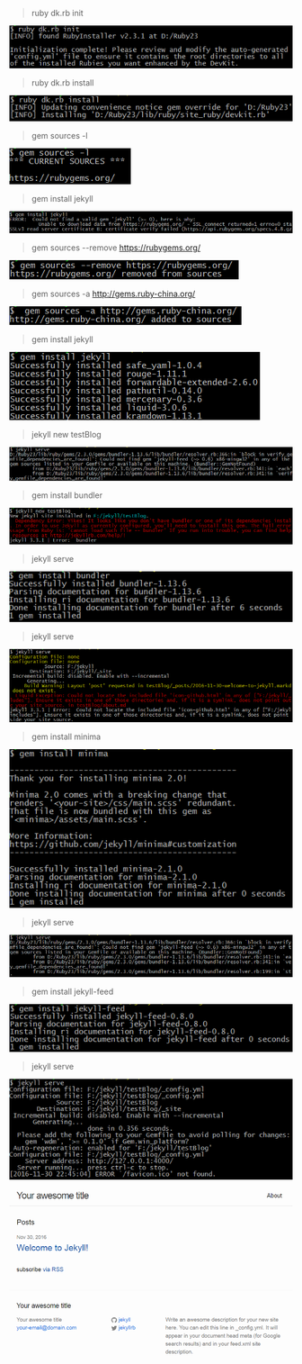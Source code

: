 > ruby dk.rb init <br />

<p align="left">
  <img alt="测试图片" src="jekyll-imgs/step1.png">
</p>

> ruby dk.rb install <br />

<p align="left">
  <img alt="测试图片" src="jekyll-imgs/step2.png">
</p>

> gem sources -l

<p align="left">
  <img alt="测试图片" src="jekyll-imgs/step3.png">
</p>

> gem install jekyll

<p align="left">
  <img alt="测试图片" src="jekyll-imgs/step4.png">
</p>

> gem sources --remove https://rubygems.org/

<p align="left">
  <img alt="测试图片" src="jekyll-imgs/step5.png">
</p>

> gem sources -a http://gems.ruby-china.org/

<p align="left">
  <img alt="测试图片" src="jekyll-imgs/step6.png">
</p>

>gem install jekyll

<p align="left">
  <img alt="测试图片" src="jekyll-imgs/step7.png">
</p>

>jekyll new testBlog

<p align="left">
  <img alt="测试图片" src="jekyll-imgs/step8.png">
</p>

> gem install bundler

<p align="left">
  <img alt="测试图片" src="jekyll-imgs/step9.png">
</p>

> jekyll serve

<p align="left">
  <img alt="测试图片" src="jekyll-imgs/step10.png">
</p>

> jekyll serve

<p align="left">
  <img alt="测试图片" src="jekyll-imgs/step11.png">
</p>

> gem install minima

<p align="left">
  <img alt="测试图片" src="jekyll-imgs/step12.png">
</p>

> jekyll serve

<p align="left">
  <img alt="测试图片" src="jekyll-imgs/step13.png">
</p>

> gem install jekyll-feed

<p align="left">
  <img alt="测试图片" src="jekyll-imgs/step14.png">
</p>

> jekyll serve

<p align="left">
  <img alt="测试图片" src="jekyll-imgs/step15.png">
</p>

<p align="left">
  <img alt="测试图片" src="jekyll-imgs/step16.png">
</p>